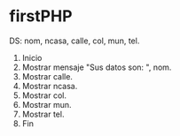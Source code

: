 # firstPHP
DS: nom, ncasa, calle, col, mun, tel.

1. Inicio
2. Mostrar mensaje "Sus datos son: ", nom.
3. Mostrar calle.
4. Mostrar ncasa.
5. Mostrar col.
6. Mostrar mun.
7. Mostrar tel.
8. Fin